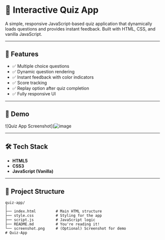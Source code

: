 # 🧠 Interactive Quiz App

A simple, responsive JavaScript-based quiz application that dynamically loads questions and provides instant feedback. Built with HTML, CSS, and vanilla JavaScript.

---

## 🚀 Features

- ✅ Multiple choice questions
- ✅ Dynamic question rendering
- ✅ Instant feedback with color indicators
- ✅ Score tracking
- ✅ Replay option after quiz completion
- ✅ Fully responsive UI

---

## 📸 Demo

![Quiz App Screenshot](![image](https://github.com/user-attachments/assets/9d0a8e63-a262-4dc0-972d-0260f19214d0)  


---

## 🛠️ Tech Stack

- **HTML5**
- **CSS3**
- **JavaScript (Vanilla)**

---

## 📁 Project Structure

```plaintext
quiz-app/
│
├── index.html         # Main HTML structure
├── style.css          # Styling for the app
├── script.js          # JavaScript logic
├── README.md          # You're reading it!
└── screenshot.png     # (Optional) Screenshot for demo
# Quiz-App

